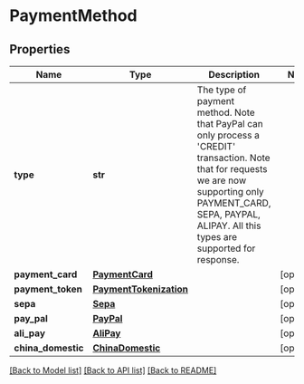 # PaymentMethod

## Properties
Name | Type | Description | Notes
------------ | ------------- | ------------- | -------------
**type** | **str** | The type of payment method. Note that PayPal can only process a &#39;CREDIT&#39; transaction. Note that for requests we are now supporting only PAYMENT_CARD, SEPA, PAYPAL, ALIPAY. All this types are supported for response. | 
**payment_card** | [**PaymentCard**](PaymentCard.md) |  | [optional] 
**payment_token** | [**PaymentTokenization**](PaymentTokenization.md) |  | [optional] 
**sepa** | [**Sepa**](Sepa.md) |  | [optional] 
**pay_pal** | [**PayPal**](PayPal.md) |  | [optional] 
**ali_pay** | [**AliPay**](AliPay.md) |  | [optional] 
**china_domestic** | [**ChinaDomestic**](ChinaDomestic.md) |  | [optional] 

[[Back to Model list]](../README.md#documentation-for-models) [[Back to API list]](../README.md#documentation-for-api-endpoints) [[Back to README]](../README.md)


